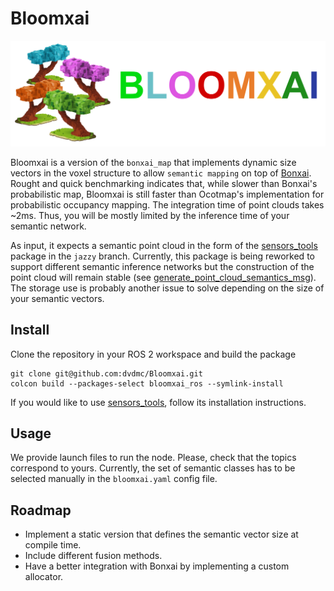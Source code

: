 # Bloomxai

![Bloomxai](doc/bloomxai.png)

Bloomxai is a version of the `bonxai_map` that implements dynamic size vectors in the voxel structure to allow `semantic mapping` on top of [Bonxai](https://github.com/facontidavide/Bonxai). Rought and quick benchmarking indicates that, while slower than Bonxai's probabilistic map, Bloomxai is still faster than Ocotmap's implementation for probabilistic occupancy mapping. The integration time of point clouds takes ~2ms. Thus, you will be mostly limited by the inference time of your semantic network.

As input, it expects a semantic point cloud in the form of the [sensors_tools](https://github.com/dvdmc/sensors_tools) package in the `jazzy` branch. Currently, this package is being reworked to support different semantic inference networks but the construction of the point cloud will remain stable (see [generate_point_cloud_semantics_msg](https://github.com/dvdmc/sensors_tools/blob/06f905d2261c00a6ef070166711c471443824c86/sensors_tools_ros/sensors_tools_ros/semantic_ros.py#L438)). The storage use is probably another issue to solve depending on the size of your semantic vectors.

## Install

Clone the repository in your ROS 2 workspace and build the package

```
git clone git@github.com:dvdmc/Bloomxai.git
colcon build --packages-select bloomxai_ros --symlink-install
```

If you would like to use [sensors_tools](https://github.com/dvdmc/sensors_tools), follow its installation instructions.

## Usage

We provide launch files to run the node. Please, check that the topics correspond to yours. Currently, the set of semantic classes has to be selected manually in the `bloomxai.yaml` config file.

## Roadmap

- Implement a static version that defines the semantic vector size at compile time.
- Include different fusion methods.
- Have a better integration with Bonxai by implementing a custom allocator.